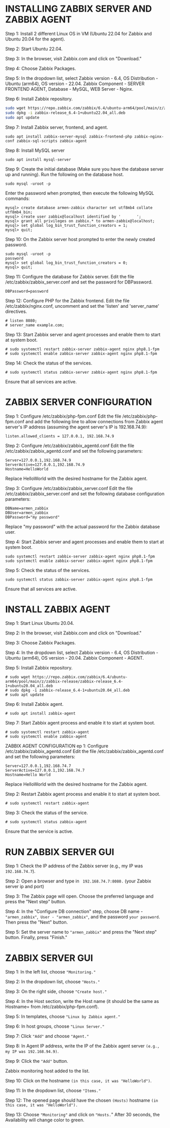 # INSTALLING ZABBIX SERVER AND ZABBIX AGENT

Step 1: Install 2 different Linux OS in VM (Ubuntu 22.04 for Zabbix and Ubuntu 20.04 for the agent).

Step 2: Start Ubuntu 22.04.

Step 3: In the browser, visit Zabbix.com and click on "Download."

Step 4: Choose Zabbix Packages.

Step 5: In the dropdown list, select Zabbix version - 6.4, OS Distribution - Ubuntu (arm64), OS version - 22.04.
Zabbix Component - SERVER FRONTEND AGENT, Database - MySQL, WEB Server - Nginx.

Step 6: Install Zabbix repository.

```sh
sudo wget https://repo.zabbix.com/zabbix/6.4/ubuntu-arm64/pool/main/z/zabbix-release/zabbix-release_6.4-1+ubuntu22.04_all.deb
sudo dpkg -i zabbix-release_6.4-1+ubuntu22.04_all.deb
sudo apt update
```
Step 7: Install Zabbix server, frontend, and agent.
```
sudo apt install zabbix-server-mysql zabbix-frontend-php zabbix-nginx-conf zabbix-sql-scripts zabbix-agent
```
Step 8: Install MySQL server 
```
sudo apt install mysql-server
```

Step 9: Create the initial database (Make sure you have the database server up and running).
Run the following on the database host.
```
sudo mysql -uroot -p
```
Enter the password when prompted, then execute the following MySQL commands:
```
mysql> create database armen-zabbix character set utf8mb4 collate utf8mb4_bin;
mysql> create user zabbix@localhost identified by '       ';
mysql> grant all privileges on zabbix.* to armen-zabbix@localhost;
mysql> set global log_bin_trust_function_creators = 1;
mysql> quit;
```

Step 10: On the Zabbix server host  prompted to enter the newly created password.

```
sudo mysql -uroot -p
password
mysql> set global log_bin_trust_function_creators = 0;
mysql> quit;
```
Step 11: Configure the database for Zabbix server.
Edit the file /etc/zabbix/zabbix_server.conf and set the password for DBPassword.
```
DBPassword=password
```

Step 12: Configure PHP for the Zabbix frontend.
Edit the file /etc/zabbix/nginx.conf, uncomment and set the 'listen' and 'server_name' directives.
```
# listen 8080;
# server_name example.com;
```
Step 13: Start Zabbix server and agent processes and enable them to start at system boot.
```
# sudo systemctl restart zabbix-server zabbix-agent nginx php8.1-fpm
# sudo systemctl enable zabbix-server zabbix-agent nginx php8.1-fpm
```
Step 14: Check the status of the services.
```
# sudo systemctl status zabbix-server zabbix-agent nginx php8.1-fpm
```
Ensure that all services are active.

# ZABBIX SERVER CONFIGURATION

Step 1: Configure /etc/zabbix/php-fpm.conf
Edit the file /etc/zabbix/php-fpm.conf and add the following line to allow connections from Zabbix agent server's IP address (assuming the agent server's IP is 192.168.74.9):
```
listen.allowed_clients = 127.0.0.1, 192.168.74.9
```
Step 2: Configure /etc/zabbix/zabbix_agentd.conf
Edit the file /etc/zabbix/zabbix_agentd.conf and set the following parameters:
```
Server=127.0.0.1,192.168.74.9
ServerActive=127.0.0.1,192.168.74.9
Hostname=HelloWorld
```
Replace HelloWorld with the desired hostname for the Zabbix agent.

Step 3: Configure /etc/zabbix/zabbix_server.conf
Edit the file /etc/zabbix/zabbix_server.conf and set the following database configuration parameters:
```
DBName=armen_zabbix
DBUser=armen_zabbix
DBPassword="my password"
```
Replace "my password" with the actual password for the Zabbix database user.

Step 4: Start Zabbix server and agent processes and enable them to start at system boot.
```
sudo systemctl restart zabbix-server zabbix-agent nginx php8.1-fpm
sudo systemctl enable zabbix-server zabbix-agent nginx php8.1-fpm
```
Step 5: Check the status of the services.
```
sudo systemctl status zabbix-server zabbix-agent nginx php8.1-fpm
```
Ensure that all services are active.

# INSTALL ZABBIX AGENT

Step 1: Start Linux Ubuntu 20.04.

Step 2: In the browser, visit Zabbix.com and click on "Download."

Step 3: Choose Zabbix Packages.

Step 4: In the dropdown list, select Zabbix version - 6.4, OS Distribution - Ubuntu (arm64), OS version - 20.04.
Zabbix Component - AGENT.

Step 5: Install Zabbix repository.
```
# sudo wget https://repo.zabbix.com/zabbix/6.4/ubuntu-arm64/pool/main/z/zabbix-release/zabbix-release_6.4-1+ubuntu20.04_all.deb
# sudo dpkg -i zabbix-release_6.4-1+ubuntu20.04_all.deb
# sudo apt update
```
Step 6: Install Zabbix agent.
```
# sudo apt install zabbix-agent
```
Step 7: Start Zabbix agent process and enable it to start at system boot.
```
# sudo systemctl restart zabbix-agent
# sudo systemctl enable zabbix-agent
```
ZABBIX AGENT CONFIGURATION
ep 1: Configure /etc/zabbix/zabbix_agentd.conf
Edit the file /etc/zabbix/zabbix_agentd.conf and set the following parameters:
```
Server=127.0.0.1,192.168.74.7
ServerActive=127.0.0.1,192.168.74.7
Hostname=Hello World
```
Replace HelloWorld with the desired hostname for the Zabbix agent.

Step 2: Restart Zabbix agent process and enable it to start at system boot.
```
# sudo systemctl restart zabbix-agent
```
Step 3: Check the status of the service.
```
# sudo systemctl status zabbix-agent
```
Ensure that the service is active.

# RUN ZABBIX SERVER GUI

Step 1: Check the IP address of the Zabbix server (e.g., my IP was ```192.168.74.7```).

Step 2: Open a browser and type in ``` 192.168.74.7:8080.``` (your Zabbix server ip and port)

Step 3: The Zabbix page will open. Choose the preferred language and press the "Next step" button.

Step 4: In the "Configure DB connection" step, choose DB name - ```"armen_zabbix"```,``` User - "armen_zabbix"```, and the password ```your password```. Then press the "Next" button.

Step 5: Set the server name to ```"armen_zabbix"``` and press the "Next step" button. Finally, press "Finish."

# ZABBIX SERVER GUI

Step 1: In the left list, choose ```"Monitoring."```

Step 2: In the dropdown list, choose ```"Hosts."```

Step 3: On the right side, choose ```"Create host."```

Step 4: In the Host section, write the Host name (it should be the same as Hostname= from /etc/zabbix/php-fpm.conf).

Step 5: In templates, choose ```"Linux by Zabbix agent."```

Step 6: In host groups, choose ```"Linux Server."```

Step 7: Click ```"Add"``` and choose ```"Agent."```

Step 8: In Agent IP address, write the IP of the Zabbix agent server ```(e.g., my IP was 192.168.94.9)```.

Step 9: Click the ```"Add"``` button.

Zabbix monitoring host added to the list.

Step 10: Click on the hostname ```(in this case, it was "HelloWorld")```.

Step 11: In the dropdown list, choose ```"Items."```

Step 12: The opened page should have the chosen ```(Hosts)``` hostname ```(in this case, it was "HelloWorld").```

Step 13: Choose ```"Monitoring"``` and click on ```"Hosts.```" After 30 seconds, the Availability will change color to green.
